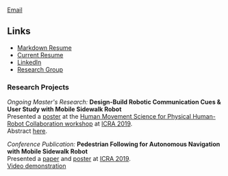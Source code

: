 [Email](mailto:nicholas.j.hetherington@gmail.com)

## Links
* [Markdown Resume](resume/resume.md)
* [Current Resume](Nick_Hetherington_Resume.pdf)
* [LinkedIn](https://www.linkedin.com/in/nickhetherington/)
* [Research Group](http://caris.mech.ubc.ca)

### Research Projects

*Ongoing Master's Research:* **Design-Build Robotic Communication Cues & User Study with Mobile Sidewalk Robot**<br>
Presented a [poster](Towards_Social-Acceptability_of_Mobile_Robots_through_Visual_Communication_Cues-Hetherington-HMS_ICRA_2019-Poster.pdf) at the [Human Movement Science for Physical Human-Robot Collaboration workshop](http://hms2019icra.mit.edu/) at [ICRA 2019](https://www.icra2019.org/). <br>
Abstract [here](Towards_Social-Acceptability_of_Mobile_Robots_through_Visual_Communication_Cues-Hetherington-HMS_ICRA_2019-Extended_Abstract.pdf).

*Conference Publication:* **Pedestrian Following for Autonomous Navigation with Mobile Sidewalk Robot**<br>
Presented a [paper](https://ieeexplore.ieee.org/document/8793608) and [poster](Group_Surfing:_A_Pedestrian-Based_Approach_to_Sidewalk_Navigation-Poster.pdf) at [ICRA 2019](https://www.icra2019.org/).<br>
[Video demonstration](https://www.youtube.com/watch?v=fP33UHO_978&feature=youtu.be)
